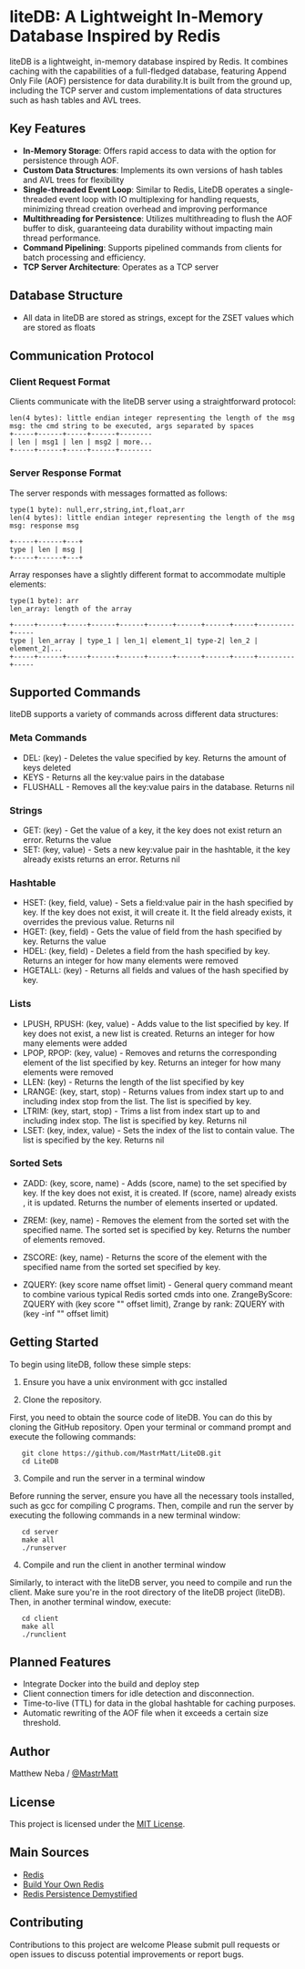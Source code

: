 # liteDB: A Lightweight In-Memory Database Inspired by Redis

liteDB is a lightweight, in-memory database inspired by Redis. It combines caching with the capabilities of a full-fledged database, featuring Append Only File (AOF) persistence for data durability.It is built from the ground up, including the TCP server and custom implementations of data structures such as hash tables and AVL trees.

## Key Features

-   **In-Memory Storage**: Offers rapid access to data with the option for persistence through AOF.
-   **Custom Data Structures**: Implements its own versions of hash tables and AVL trees for flexibility
-   **Single-threaded Event Loop**: Similar to Redis, LiteDB operates a single-threaded event loop with IO multiplexing for handling requests, minimizing thread creation overhead and improving performance
-   **Multithreading for Persistence**: Utilizes multithreading to flush the AOF buffer to disk, guaranteeing data durability without impacting main thread performance.
-   **Command Pipelining**: Supports pipelined commands from clients for batch processing and efficiency.
-   **TCP Server Architecture**: Operates as a TCP server

## Database Structure

-   All data in liteDB are stored as strings, except for the ZSET values which are stored as floats

## Communication Protocol

### Client Request Format

Clients communicate with the liteDB server using a straightforward protocol:

```
len(4 bytes): little endian integer representing the length of the msg
msg: the cmd string to be executed, args separated by spaces
+-----+------+-----+------+--------
| len | msg1 | len | msg2 | more...
+-----+------+-----+------+--------
```

### Server Response Format

The server responds with messages formatted as follows:

```
type(1 byte): null,err,string,int,float,arr
len(4 bytes): little endian integer representing the length of the msg
msg: response msg

+-----+------+---+
type | len | msg |
+-----+------+---+
```

Array responses have a slightly different format to accommodate multiple elements:

```
type(1 byte): arr
len_array: length of the array

+-----+------+-----+------+------+------+------+------+-----+---------+-----
type | len_array | type_1 | len_1| element_1| type-2| len_2 | element_2|...
+-----+------+-----+------+------+------+------+------+-----+---------+-----
```

## Supported Commands

liteDB supports a variety of commands across different data structures:

### Meta Commands

-   DEL: (key) - Deletes the value specified by key. Returns the amount of keys deleted
-   KEYS - Returns all the key:value pairs in the database
-   FLUSHALL - Removes all the key:value pairs in the database. Returns nil

### Strings

-   GET: (key) - Get the value of a key, it the key does not exist return an error. Returns the value
-   SET: (key, value) - Sets a new key:value pair in the hashtable, it the key already exists returns an error. Returns nil

### Hashtable

-   HSET: (key, field, value) - Sets a field:value pair in the hash specified by key. If the key does not exist, it will create it. It the field already exists, it overrides the previous value. Returns nil
-   HGET: (key, field) - Gets the value of field from the hash specified by key. Returns the value
-   HDEL: (key, field) - Deletes a field from the hash specified by key. Returns an integer for how many elements were removed
-   HGETALL: (key) - Returns all fields and values of the hash specified by key.

### Lists

-   LPUSH, RPUSH: (key, value) - Adds value to the list specified by key. If key does not exist, a new list is created. Returns an integer for how many elements were added
-   LPOP, RPOP: (key, value) - Removes and returns the corresponding element of the list specified by key. Returns an integer for how many elements were removed
-   LLEN: (key) - Returns the length of the list specified by key
-   LRANGE: (key, start, stop) - Returns values from index start up to and including index stop from the list. The list is specified by key.
-   LTRIM: (key, start, stop) - Trims a list from index start up to and including index stop. The list is specified by key. Returns nil
-   LSET: (key, index, value) - Sets the index of the list to contain value. The list is specified by the key. Returns nil

### Sorted Sets

-   ZADD: (key, score, name) - Adds (score, name) to the set specified by key. If the key does not exist, it is created. If (score, name) already exists , it is updated. Returns the number of elements inserted or updated.

-   ZREM: (key, name) - Removes the element from the sorted set with the specified name. The sorted set is specified by key. Returns the number of elements removed.

-   ZSCORE: (key, name) - Returns the score of the element with the specified name from the sorted set specified by key.

-   ZQUERY: (key score name offset limit) -
    General query command meant to combine various typical Redis sorted cmds into one.
    ZrangeByScore: ZQUERY with (key score "" offset limit),
    Zrange by rank: ZQUERY with (key -inf "" offset limit)

## Getting Started

To begin using liteDB, follow these simple steps:

1. Ensure you have a unix environment with gcc installed

2. Clone the repository.

First, you need to obtain the source code of liteDB. You can do this by cloning the GitHub repository. Open your terminal or command prompt and execute the following commands:

```
   git clone https://github.com/MastrMatt/LiteDB.git
   cd LiteDB
```

3. Compile and run the server in a terminal window

Before running the server, ensure you have all the necessary tools installed, such as gcc for compiling C programs. Then, compile and run the server by executing the following commands in a new terminal window:

```
   cd server
   make all
   ./runserver
```

4. Compile and run the client in another terminal window

Similarly, to interact with the liteDB server, you need to compile and run the client. Make sure you're in the root directory of the liteDB project (liteDB). Then, in another terminal window, execute:

```
   cd client
   make all
   ./runclient
```

## Planned Features

-   Integrate Docker into the build and deploy step
-   Client connection timers for idle detection and disconnection.
-   Time-to-live (TTL) for data in the global hashtable for caching purposes.
-   Automatic rewriting of the AOF file when it exceeds a certain size threshold.

## Author

Matthew Neba / [@MastrMatt](https://github.com/MastrMatt)

## License

This project is licensed under the [MIT License](LICENSE).

## Main Sources

-   [Redis](https://redis.io/)
-   [Build Your Own Redis](https://build-your-own.org/redis/#table-of-contents)
-   [Redis Persistence Demystified](http://oldblog.antirez.com/post/redis-persistence-demystified.html)

## Contributing

Contributions to this project are welcome Please submit pull requests or open issues to discuss potential improvements or report bugs.

